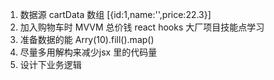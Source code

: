 1. 数据源
 cartData 数组 [{id:1,name:'',price:22.3}]
2. 加入购物车时  MVVM 总价钱
    react hooks
大厂项目技能点学习
1. 准备数据的能 Arry(10).fill().map()
2. 尽量多用解构来减少jsx 里的代码量
3. 设计下业务逻辑